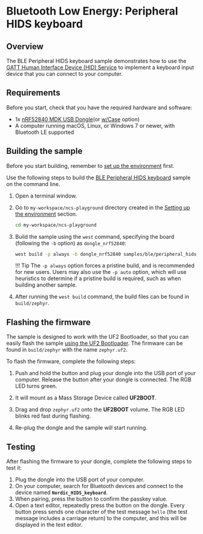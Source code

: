 # Bluetooth Low Energy: Peripheral HIDS keyboard

## Overview

The BLE Peripheral HIDS keyboard sample demonstrates how to use the [GATT Human Interface Device (HID) Service](https://developer.nordicsemi.com/nRF_Connect_SDK/doc/latest/nrf/libraries/bluetooth_services/services/hids.html#hids-readme) to implement a keyboard input device that you can connect to your computer.

## Requirements

Before you start, check that you have the required hardware and software:

- 1x [nRF52840 MDK USB Dongle](https://makerdiary.com/products/nrf52840-mdk-usb-dongle)(or [w/Case](https://makerdiary.com/products/nrf52840-mdk-usb-dongle-w-case) option)
- A computer running macOS, Linux, or Windows 7 or newer, with Bluetooth LE supported

## Building the sample

Before you start building, remember to [set up the environment](../../setup.md) first.

Use the following steps to build the [BLE Peripheral HIDS keyboard] sample on the command line.

1. Open a terminal window.

2. Go to `my-workspace/ncs-playground` directory created in the [Setting up the environment](../../setup.md#get-the-code) section.

    ``` bash linenums="1"
    cd my-workspace/ncs-playground
    ```

3. Build the sample using the `west` command, specifying the board (following the `-b` option) as `dongle_nrf52840`:

    ``` bash linenums="1"
    west build -p always -b dongle_nrf52840 samples/ble/peripheral_hids_keyboard
    ```

    !!! Tip
        The `-p always` option forces a pristine build, and is recommended for new users. Users may also use the `-p auto` option, which will use heuristics to determine if a pristine build is required, such as when building another sample.

4. After running the `west build` command, the build files can be found in `build/zephyr`.

## Flashing the firmware

The sample is designed to work with the UF2 Bootloader, so that you can easily flash the sample [using the UF2 Bootloader](../../../../programming/uf2boot.md). The firmware can be found in `build/zephyr` with the name `zephyr.uf2`.

To flash the firmware, complete the following steps:

1. Push and hold the button and plug your dongle into the USB port of your computer. Release the button after your dongle is connected. The RGB LED turns green.

2. It will mount as a Mass Storage Device called __UF2BOOT__.

3. Drag and drop `zephyr.uf2` onto the __UF2BOOT__ volume. The RGB LED blinks red fast during flashing.

4. Re-plug the dongle and the sample will start running.

## Testing

After flashing the firmware to your dongle, complete the following steps to test it:

1. Plug the dongle into the USB port of your computer.
2. On your computer, search for Bluetooth devices and connect to the device named __`Nordic_HIDS_keyboard`__.
3. When pairing, press the button to confirm the passkey value.
4. Open a text editor, repeatedly press the button on the dongle. Every button press sends one character of the test message `hello` (the test message includes a carriage return) to the computer, and this will be displayed in the text editor.

[BLE Peripheral HIDS keyboard]: https://github.com/makerdiary/ncs-playground/tree/main/samples/ble/peripheral_hids_keyboard